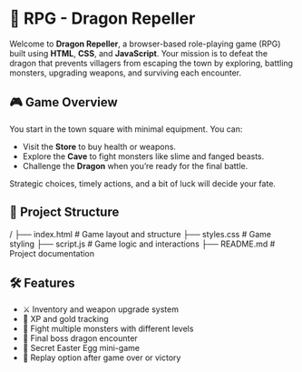 # 🐉 RPG - Dragon Repeller

Welcome to **Dragon Repeller**, a browser-based role-playing game (RPG) built using **HTML**, **CSS**, and **JavaScript**. Your mission is to defeat the dragon that prevents villagers from escaping the town by exploring, battling monsters, upgrading weapons, and surviving each encounter.

## 🎮 Game Overview

You start in the town square with minimal equipment. You can:
- Visit the **Store** to buy health or weapons.
- Explore the **Cave** to fight monsters like slime and fanged beasts.
- Challenge the **Dragon** when you’re ready for the final battle.

Strategic choices, timely actions, and a bit of luck will decide your fate.

## 📁 Project Structure
/
├── index.html # Game layout and structure
├── styles.css # Game styling
├── script.js # Game logic and interactions
├── README.md # Project documentation


## 🛠️ Features

- ⚔️ Inventory and weapon upgrade system  
- 🎯 XP and gold tracking  
- 🧟 Fight multiple monsters with different levels  
- 🐉 Final boss dragon encounter  
- 🧪 Secret Easter Egg mini-game  
- 🔁 Replay option after game over or victory  


